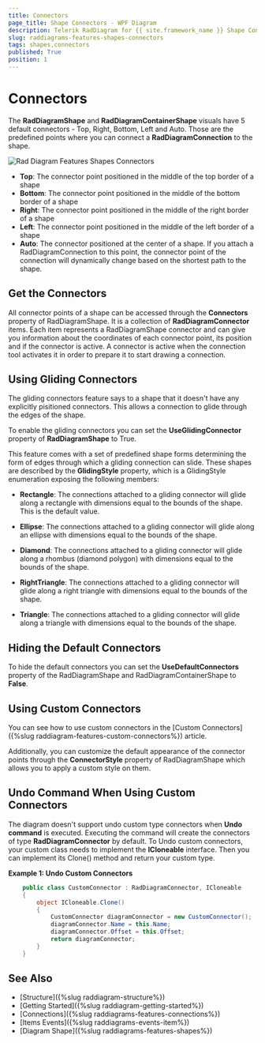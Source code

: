 ```yaml
---
title: Connectors
page_title: Shape Connectors - WPF Diagram
description: Telerik RadDiagram for {{ site.framework_name }} Shape Connectors.
slug: raddiagrams-features-shapes-connectors
tags: shapes,connectors
published: True
position: 1
---
```


# Connectors

The __RadDiagramShape__ and __RadDiagramContainerShape__ visuals have 5 default connectors - Top, Right, Bottom, Left and Auto. Those are the predefined points where you can connect a __RadDiagramConnection__ to the shape.

![Rad Diagram Features Shapes Connectors](../images/RadDiagram_Features_Shapes_Connectors.png)

* __Top__: The connector point positioned in the middle of the top border of a shape			
* __Bottom__: The connector point positioned in the middle of the bottom border of a shape	
* __Right__: The connector point positioned in the middle of the right border of a shape 
* __Left__: The connector point positioned in the middle of the left border of a shape
* __Auto__: The connector positioned at the center of a shape. If you attach a RadDiagramConnection to this point, the connector point of the connection will dynamically change based on the shortest path to the shape.			

## Get the Connectors

All connector points of a shape can be accessed through the __Connectors__ property of RadDiagramShape. It is a collection of __RadDiagramConnector__ items. Each item represents a RadDiagramShape connector and can give you information about the coordinates of each connector point, its position and if the connector is active. A connector is active when the connection tool activates it in order to prepare it to start drawing a connection.		

## Using Gliding Connectors

The gliding connectors feature says to a shape that it doesn't have any explicitly pisitioned connectors. This allows a connection to glide through the edges of the shape. 

To enable the gliding connectors you can set the __UseGlidingConnector__ property of __RadDiagramShape__ to True. 

This feature comes with a set of predefined shape forms determining the form of edges through which a gliding connection can slide. These shapes are described by the __GlidingStyle__ property, which is a GlidingStyle enumeration exposing the following members:

* __Rectangle__: The connections attached to a gliding connector will glide along a rectangle with dimensions equal to the bounds of the shape. This is the default value.

* __Ellipse__: The connections attached to a gliding connector will glide along an ellipse with dimensions equal to the bounds of the shape.			

* __Diamond__: The connections attached to a gliding connector will glide along a rhombus (diamond polygon) with dimensions equal to the bounds of the shape.			

* __RightTriangle__: The connections attached to a gliding connector will glide along a right triangle with dimensions equal to the bounds of the shape.			

* __Triangle__: The connections attached to a gliding connector will glide along a triangle with dimensions equal to the bounds of the shape.			


## Hiding the Default Connectors

To hide the default connectors you can set the __UseDefaultConnectors__ property of the RadDiagramShape and RadDiagramContainerShape to **False**.

## Using Custom Connectors 

You can see how to use custom connectors in the [Custom Connectors]({%slug raddiagram-features-custom-connectors%}) article.

Additionally, you can customize the default appearance of the connector points through the __ConnectorStyle__ property of RadDiagramShape which allows you to apply a custom style on them.

## Undo Command When Using Custom Connectors

The diagram doesn't support undo custom type connectors when __Undo command__ is executed. Executing the command will create the connectors of type __RadDiagramConnector__ by default. To Undo custom connectors, your custom class needs to implement the __ICloneable__ interface. Then you can implement its Clone() method and return your custom type.

__Example 1: Undo Custom Connectors__

```C#
	public class CustomConnector : RadDiagramConnector, ICloneable
	{
		object ICloneable.Clone()
		{
			CustomConnector diagramConnector = new CustomConnector();
			diagramConnector.Name = this.Name;
			diagramConnector.Offset = this.Offset;
			return diagramConnector;
		}
	}
```

## See Also  
 * [Structure]({%slug raddiagram-structure%})
 * [Getting Started]({%slug raddiagram-getting-started%}) 
 * [Connections]({%slug raddiagrams-features-connections%})
 * [Items Events]({%slug raddiagrams-events-item%})
 * [Diagram Shape]({%slug raddiagrams-features-shapes%})
